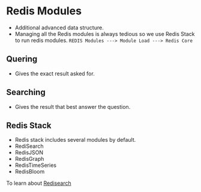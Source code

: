 # Redis Modules
- Additional advanced data structure.
- Managing all the Redis modules is always tedious so we use Redis Stack to run redis modules.
`REDIS Modules ---> Module Load ---> Redis Core`


## Quering
- Gives the exact result asked for.

## Searching
- Gives the result that best answer the question.

## Redis Stack
- Redis stack includes several modules by default.
- RediSearch
- RedisJSON
- RedisGraph
- RedisTimeSeries
- RedisBloom


To learn about [Redisearch](/modules/redisearch.md)
